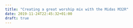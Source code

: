 ```yaml
---
title: "Creating a great worship mix with the Midas M32R"
date: 2019-11-24T22:45:32+01:00
draft: true
---
```


